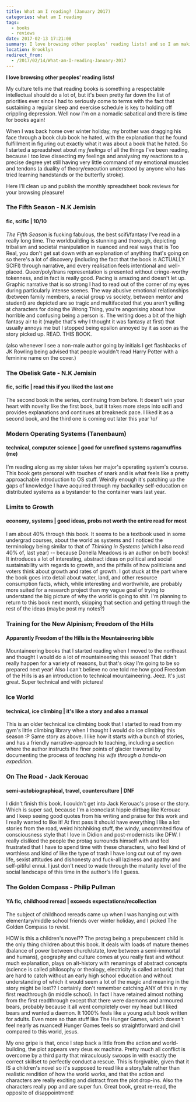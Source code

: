 ```yaml
---
title: What am I reading? (January 2017)
categories: what am I reading
tags:
  - books
  - reviews
date: 2017-02-13 17:21:08
summary: I love browsing other peoples' reading lists! and so I am making one too
location: Brooklyn
redirect_from:
  - /2017/02/14/What-am-I-reading-January-2017
---
```


<strong>I love browsing other peoples' reading lists!</strong>
<!-- more -->

My culture tells me that reading books is something a respectable intellectual should do a lot of, but it's been pretty far down the list of priorities ever since I had to seriously come to terms with the fact that sustaining a regular sleep and exercise schedule is key to holding off crippling depression. Well now I'm on a nomadic sabatical and there is time for books again!

When I was back home over winter holiday, my brother was dragging his face through a book club book he hated, with the explanation that he found fulfillment in figuring out exactly what it was about a book that he hated. So I started a spreadsheet about my _feelings_ of all the things I've been reading, because I too love dissecting my feelings and analysing my reactions to a precise degree yet still having very little command of my emotional muscles and tendons (a duality of theory/execution understood by anyone who has tried learning handstands or the butterfly stroke).

Here I'll clean up and publish the monthly spreadsheet book reviews for your browsing pleasure!

<!-- more -->

### The Fifth Season - N.K Jemisin
#### fic, scific | 10/10

_The Fifth Season_ is fucking fabulous, the best scifi/fantasy I've read in a really long time. The worldbuilding is stunning and thorough, depicting tribalism and societal manipulation in nuanced and real ways that is Too Real, you don't get sat down with an explanation of anything that's going on so there's a lot of discovery (including the fact that the book is ACTUALLY SCIFI) through narrative, and every realisation feels intentional and well-placed. Queer/poly/trans representation is presented without cringe-worthy tokenness, and in fact is really good. Pacing is amazing and doesn't let up. Graphic narrative that is so strong I had to read out of the corner of my eyes during particularly intense scenes. The way abusive emotional relationships (between family members, a racial group vs society, between mentor and student) are depicted are so tragic and multifaceted that you aren't yelling at characters for doing the Wrong Thing, you're angonising about how horrible and confusing being a person is. The writing does a bit of the high fantasy air to it (maybe that's why I thought it was fantasy at first) that usually annoys me but I stopped being epsilon annoyed by it as soon as the story picked up. READ. THIS BOOK.

(also whenever I see a non-male author going by initials I get flashbacks of JK Rowling being advised that people wouldn't read Harry Potter with a feminine name on the cover.)

### The Obelisk Gate - N.K Jemisin
#### fic, scific | read this if you liked the last one

The second book in the series, continuing from before. It doesn't win your heart with novelty like the first book, but it takes more steps into scifi and provides explanations and continues at breakneck pace. I liked it as a second book, and the third one is coming out later this year \o/

### Modern Operating Systems (Tanenbaum)
#### technical, computer science | good for unrefined systems ragamuffins (me)

I'm reading along as my sister takes her major's operating system's course. This book gets personal with touches of snark and is what feels like a pretty approachable introduction to OS stuff. Weirdly enough it's patching up the gaps of knowledge I have acquired through my backalley self-education on distributed systems as a bystander to the container wars last year.

### Limits to Growth
#### economy, systems | good ideas, probs not worth the entire read for most

I am about 40% through this book. It seems to be a textbook used in some undergrad courses, about the world as systems and I noticed the terminology being similar to that of _Thinking in Systems_ (which I also read 40% of, last year) -- because Donella Meadows is an author on both books! It introduces a lot of interesting, abstract ideas on political and social sustainability with regards to growth, and the pitfalls of how politicians and voters think about growth and rates of growth. I got stuck at the part where the book goes into detail about water, land, and other resource consumption facts, which, while interesting and worthwhile, are probably more suited for a research project than my vague goal of trying to understand the big picture of why the world is going to shit. I'm planning to return to this book next month, skipping that section and getting through the rest of the ideas (maybe post my notes?)

### Training for the New Alpinism; Freedom of the Hills
#### Apparently Freedom of the Hills is the Mountaineering bible

Mountaineering books that I started reading when I moved to the northeast and thought I would do a lot of mountaineering this season! That didn't really happen for a variety of reasons, but that's okay I'm going to be so prepared next year! Also I can't believe no one told me how good Freedom of the Hills is as an introduction to technical mountaineering. Jeez. It's just great. Super technical and with pictures!

### Ice World
#### technical, ice climbing | it's like a story and also a manual

This is an older technical ice climbing book that I started to read from my gym's little climbing library when I thought I would do ice climbing this season :P Same story as above. I like how it starts with a bunch of stories, and has a friendly narrative-approach to teaching, including a section where the author instructs the finer points of glacier traversal by documenting the process of _teaching his wife through a hands-on expedition_.

### On The Road - Jack Kerouac
#### semi-autobiographical, travel, counterculture | DNF

I didn't finish this book. I couldn't get into Jack Kerouac's prose or the story. Which is super sad, because I'm a iconoclast hippie dirtbag like Kerouac and I keep seeing good quotes from his writing and praise for this work and I really wanted to like it! At first pass it should have everything I like a lot: stories from the road, weird hitchhiking stuff, the windy, uncommited flow of consciousness style that I love in Didion and post-modernists like DFW. I really disliked the people the protag surrounds himself with and feel frustrated that I have to spend time with these characters, who feel kind of worthless and kind of like the type of trash I have long cut out of my own life, sexist attitudes and dishonesty and fuck-all laziness and apathy and self-pitiful ennui. I just don't need to wade through the maturity level of the social landscape of this time in the author's life I guess.

### The Golden Compass - Philip Pullman
#### YA fic, childhood reread | exceeds expectations/recollection

The subject of childhood rereads came up when I was hanging out with elementary/middle school friends over winter holiday, and I picked The Golden Compass to revist.

HOW is this a children's novel?? The protag being a prepubescent child is the only thing children about this book. It deals with loads of mature themes (balance of power between church/state, love between a semi-immortal and humans), geography and culture comes at you really fast and without much explanation, plays on alt-history with renamings of abstract concepts (science is called philosophy or theology, electricity is called anbaric) that are hard to catch without an early high school education and without understanding of which it would seem a lot of the magic and meaning in the story might be lost?? I certainly don't remember catching ANY of this in my first readthrough (in middle school). In fact I have retained almost nothing from the first readthrough except that there were daemons and armoured bears, probably because it all went completely over my head but I liked bears and wanted a daemon. It 1000% feels like a young adult book written for adults. Even more so than stuff like The Hunger Games, which doesn't feel nearly as nuanced! Hunger Games feels so straightforward and civil compared to this world, jesus.

My one gripe is that, once I step back a little from the action and world-building, the plot appears very deus ex machina. Pretty much all conflict is overcome by a third party that miraculously swoops in with exactly the correct skillset to perfectly conduct a rescue. This is forgivable, given that it IS a children's novel so it's supposed to read like a story/tale rather than realistic rendition of how the world works, and that the action and characters are really exciting and distract from the plot drop-ins. Also the characters really pop and are super fun. Great book, great re-read, the opposite of disappointment!
